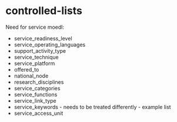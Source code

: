 # controlled-lists

Need for service moedl:

* service_readiness_level
* service_operating_languages
* support_activity_type
* service_technique
* service_platform
* offered_to
* national_node
* research_disciplines
* service_categories
* service_functions
* service_link_type
* service_keywords - needs to be treated differently - example list
* service_access_unit
